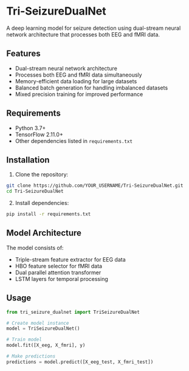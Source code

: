 # Tri-SeizureDualNet

A deep learning model for seizure detection using dual-stream neural network architecture that processes both EEG and fMRI data.

## Features

- Dual-stream neural network architecture
- Processes both EEG and fMRI data simultaneously
- Memory-efficient data loading for large datasets
- Balanced batch generation for handling imbalanced datasets
- Mixed precision training for improved performance

## Requirements

- Python 3.7+
- TensorFlow 2.11.0+
- Other dependencies listed in `requirements.txt`

## Installation

1. Clone the repository:
```bash
git clone https://github.com/YOUR_USERNAME/Tri-SeizureDualNet.git
cd Tri-SeizureDualNet
```

2. Install dependencies:
```bash
pip install -r requirements.txt
```

## Model Architecture

The model consists of:
- Triple-stream feature extractor for EEG data
- HBO feature selector for fMRI data
- Dual parallel attention transformer
- LSTM layers for temporal processing

## Usage

```python
from tri_seizure_dualnet import TriSeizureDualNet

# Create model instance
model = TriSeizureDualNet()

# Train model
model.fit([X_eeg, X_fmri], y)

# Make predictions
predictions = model.predict([X_eeg_test, X_fmri_test])
```